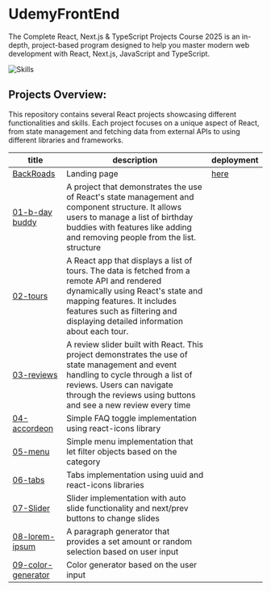 # UdemyFrontEnd

The Complete React, Next.js & TypeScript Projects Course 2025 is an in-depth, project-based program designed to help you master modern web development with React, Next.js, JavaScript and TypeScript.

![Skills](https://skillicons.dev/icons?i=javascript,react)

## Projects Overview:

This repository contains several React projects showcasing different functionalities and skills. Each project focuses on a unique aspect of React, from state management and fetching data from external APIs to using different libraries and frameworks.

| title                                                            | description                                                                                                                                                                                                                                     | deployment                                            |
| ---------------------------------------------------------------- | ----------------------------------------------------------------------------------------------------------------------------------------------------------------------------------------------------------------------------------------------- | ----------------------------------------------------- |
| [BackRoads](./BackRoads/)                                        | Landing page                                                                                                                                                                                                                                    | [here](https://elaborate-tartufo-5e2355.netlify.app/) |
| [01-b-day buddy](./fundamental_projects/01-birthday-buddy/)      | A project that demonstrates the use of React's state management and component structure. It allows users to manage a list of birthday buddies with features like adding and removing people from the list. structure                            |                                                       |
| [02-tours](./fundamental_projects/02-tours/)                     | A React app that displays a list of tours. The data is fetched from a remote API and rendered dynamically using React's state and mapping features. It includes features such as filtering and displaying detailed information about each tour. |
| [03-reviews](./fundamental_projects/03-reviews/)                 | A review slider built with React. This project demonstrates the use of state management and event handling to cycle through a list of reviews. Users can navigate through the reviews using buttons and see a new review every time             |
| [04-accordeon](./fundamental_projects/04-accordeon/)             | Simple FAQ toggle implementation using react-icons library                                                                                                                                                                                      |                                                       |
| [05-menu](./fundamental_projects/05-manu/)                       | Simple menu implementation that let filter objects based on the category                                                                                                                                                                        |                                                       |
| [06-tabs](./fundamental_projects/06-tabs/)                       | Tabs implementation using uuid and react-icons libraries                                                                                                                                                                                        |
| [07-Slider](./fundamental_projects/07-slider/)                   | Slider implementation with auto slide functionality and next/prev buttons to change slides                                                                                                                                                      |
| [08-lorem-ipsum](./fundamental_projects/08-lorem-ipsum)          | A paragraph generator that provides a set amount or random selection based on user input                                                                                                                                                        |                                                       |
| [09-color-generator](./fundamental_projects/09-color-generator/) | Color generator based on the user input                                                                                                                                                                                                         |                                                       |
